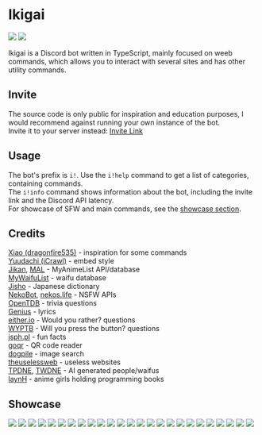 # Ikigai

<a href="https://discord.gg/47H5v7v65R"><img src="https://img.shields.io/discord/784168554605445150?color=7289da&logo=discord&logoColor=white"></a>
<a href="."><img src="https://david-dm.org/1s3k3b/ikigai.svg?maxAge=3600"></a>

Ikigai is a Discord bot written in TypeScript, mainly focused on weeb commands, which allows you to interact with several sites and has other utility commands.

## Invite 

The source code is only public for inspiration and education purposes, I would recommend against running your own instance of the bot.<br>
Invite it to your server instead: [Invite Link](https://discord.com/api/oauth2/authorize?client_id=607498384718430208&permissions=0&scope=bot)

## Usage

The bot's prefix is `i!`. Use the `i!help` command to get a list of categories, containing commands.<br>
The `i!info` command shows information about the bot, including the invite link and the Discord API latency.<br>
For showcase of SFW and main commands, see the [showcase section](#showcase).

## Credits

[Xiao (dragonfire535)](https://github.com/dragonfire535/xiao) - inspiration for some commands<br>
[Yuudachi (iCrawl)](https://github.com/Naval-Base/yuudachi/tree/master) - embed style<br>
[Jikan](https://jikan.moe/), [MAL](https://myanimelist.net/) - MyAnimeList API/database<br>
[MyWaifuList](https://mywaifulist.moe/) - waifu database<br>
[Jisho](https://jisho.org/) - Japanese dictionary<br>
[NekoBot](https://nekobot.xyz/), [nekos.life](https://nekos.life/) - NSFW APIs<br>
[OpenTDB](https://opentdb.com/) - trivia questions<br>
[Genius](https://genius.com/) - lyrics<br>
[either.io](https://either.io/) - Would you rather? questions<br>
[WYPTB](https://willyoupressthebutton.com/) - Will you press the button? questions<br>
[jsph.pl](https://uselessfacts.jsph.pl/) - fun facts<br>
[goqr](http://goqr.me/) - QR code reader<br>
[dogpile](https://dogpile.com/) - image search<br>
[theuselessweb](https://theuselessweb.com/) - useless websites<br>
[TPDNE](https://thispersondoesnotexist.com/), [TWDNE](https://thiswaifudoesnotexist.net/) - AI generated people/waifus<br>
[laynH](https://github.com/laynH/Anime-Girls-Holding-Programming-Books) - anime girls holding programming books

## Showcase
<img src="https://raw.githubusercontent.com/1s3k3b/ikigai/master/readme/pics/mal anime.png">
<img src="https://raw.githubusercontent.com/1s3k3b/ikigai/master/readme/pics/mal user.png">
<img src="https://raw.githubusercontent.com/1s3k3b/ikigai/master/readme/pics/mal search.png">
<img src="https://raw.githubusercontent.com/1s3k3b/ikigai/master/readme/pics/hanime video.png">
<img src="https://raw.githubusercontent.com/1s3k3b/ikigai/master/readme/pics/hanime search.png">
<img src="https://raw.githubusercontent.com/1s3k3b/ikigai/master/readme/pics/doujin.png">
<img src="https://raw.githubusercontent.com/1s3k3b/ikigai/master/readme/pics/waifu.png">
<img src="https://raw.githubusercontent.com/1s3k3b/ikigai/master/readme/pics/covid.png">
<img src="https://raw.githubusercontent.com/1s3k3b/ikigai/master/readme/pics/animeme.png">
<img src="https://raw.githubusercontent.com/1s3k3b/ikigai/master/readme/pics/urbandictionary search.png">
<img src="https://raw.githubusercontent.com/1s3k3b/ikigai/master/readme/pics/funfact.png">
<img src="https://raw.githubusercontent.com/1s3k3b/ikigai/master/readme/pics/osu.png">
<img src="https://raw.githubusercontent.com/1s3k3b/ikigai/master/readme/pics/wouldyourather.png">
<img src="https://raw.githubusercontent.com/1s3k3b/ikigai/master/readme/pics/trivia.png">
<img src="https://raw.githubusercontent.com/1s3k3b/ikigai/master/readme/pics/willyoupressthebutton.png">
<img src="https://raw.githubusercontent.com/1s3k3b/ikigai/master/readme/pics/reddit.png">
<img src="https://raw.githubusercontent.com/1s3k3b/ikigai/master/readme/pics/elements.png">
<img src="https://raw.githubusercontent.com/1s3k3b/ikigai/master/readme/pics/poll.png">
<img src="https://raw.githubusercontent.com/1s3k3b/ikigai/master/readme/pics/bodypillow.png">
<img src="https://raw.githubusercontent.com/1s3k3b/ikigai/master/readme/pics/triangle.png">
<img src="https://raw.githubusercontent.com/1s3k3b/ikigai/master/readme/pics/asciitext.png">
<img src="https://raw.githubusercontent.com/1s3k3b/ikigai/master/readme/pics/jisho.png">
<img src="https://raw.githubusercontent.com/1s3k3b/ikigai/master/readme/pics/spotify song.png">
<img src="https://raw.githubusercontent.com/1s3k3b/ikigai/master/readme/pics/spotify playlist.png">
<img src="https://raw.githubusercontent.com/1s3k3b/ikigai/master/readme/pics/cancer.png">